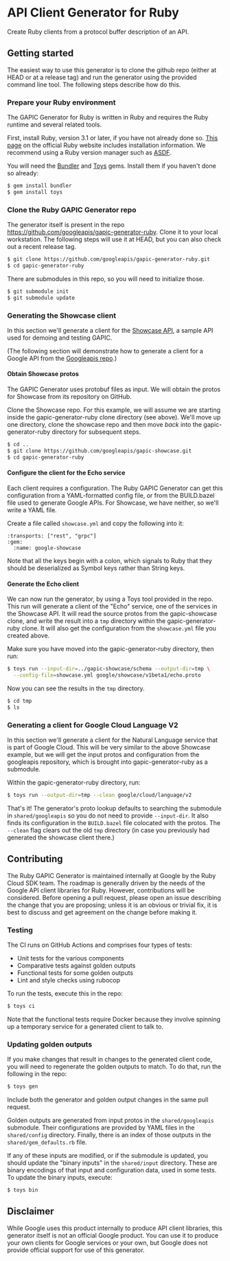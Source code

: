 # API Client Generator for Ruby

Create Ruby clients from a protocol buffer description of an API.

## Getting started

The easiest way to use this generator is to clone the github repo (either at
HEAD or at a release tag) and run the generator using the provided command line
tool. The following steps describe how do this.

### Prepare your Ruby environment

The GAPIC Generator for Ruby is written in Ruby and requires the Ruby runtime
and several related tools.

First, install Ruby, version 3.1 or later, if you have not already done so.
[This page](https://www.ruby-lang.org/en/documentation/installation/) on the
official Ruby website includes installation information. We recommend using a
Ruby version manager such as
[ASDF](https://www.ruby-lang.org/en/documentation/installation/#asdf-vm).

You will need the [Bundler](https://rubygems.org/gems/bundler) and
[Toys](https://rubygems.org/gems/toys) gems. Install them if you haven't done
so already:

```sh
$ gem install bundler
$ gem install toys
```

### Clone the Ruby GAPIC Generator repo

The generator itself is present in the repo
https://github.com/googleapis/gapic-generator-ruby. Clone it to your local
workstation. The following steps will use it at HEAD, but you can also check
out a recent release tag.

```sh
$ git clone https://github.com/googleapis/gapic-generator-ruby.git
$ cd gapic-generator-ruby
```

There are submodules in this repo, so you will need to initialize those.

```sh
$ git submodule init
$ git submodule update
```

### Generating the Showcase client

In this section we'll generate a client for the
[Showcase API](https://github.com/googleapis/gapic-showcase), a sample API used
for demoing and testing GAPIC.

(The following section will demonstrate how to generate a client for a Google
API from the [Googleapis repo](https://github.com/googleapis/googleapis).)

#### Obtain Showcase protos

The GAPIC Generator uses protobuf files as input. We will obtain the protos for
Showcase from its repository on GitHub.

Clone the Showcase repo. For this example, we will assume we are starting
inside the gapic-generator-ruby clone directory (see above). We'll move up one
directory, clone the showcase repo and then move *back* into the
gapic-generator-ruby directory for subsequent steps.

```sh
$ cd ..
$ git clone https://github.com/googleapis/gapic-showcase.git
$ cd gapic-generator-ruby
```

#### Configure the client for the Echo service

Each client requires a configuration. The Ruby GAPIC Generator can get this
configuration from a YAML-formatted config file, or from the BUILD.bazel file
used to generate Google APIs. For Showcase, we have neither, so we'll write a
YAML file.

Create a file called `showcase.yml` and copy the following into it:

```
:transports: ["rest", "grpc"]
:gem:
  :name: google-showcase
```

Note that all the keys begin with a colon, which signals to Ruby that they
should be deserialized as Symbol keys rather than String keys.

#### Generate the Echo client

We can now run the generator, by using a Toys tool provided in the repo. This
run will generate a client of the "Echo" service, one of the services in the
Showcase API. It will read the source protos from the gapic-showcase clone,
and write the result into a `tmp` directory within the gapic-generator-ruby
clone. It will also get the configuration from the `showcase.yml` file you
created above.

Make sure you have moved into the gapic-generator-ruby directory, then run:

```sh
$ toys run --input-dir=../gapic-showcase/schema --output-dir=tmp \
  --config-file=showcase.yml google/showcase/v1beta1/echo.proto
```

Now you can see the results in the `tmp` directory.

```sh
$ cd tmp
$ ls
```

### Generating a client for Google Cloud Language V2

In this section we'll generate a client for the Natural Language service that
is part of Google Cloud. This will be very similar to the above Showcase
example, but we will get the input protos and configuration from the googleapis
repository, which is brought into gapic-generator-ruby as a submodule.

Within the gapic-generator-ruby directory, run:

```sh
$ toys run --output-dir=tmp --clean google/cloud/language/v2
```

That's it! The generator's proto lookup defaults to searching the submodule
in `shared/googleapis` so you do not need to provide `--input-dir`. It also
finds its configuration in the `BUILD.bazel` file colocated with the protos.
The `--clean` flag clears out the old `tmp` directory (in case you previously
had generated the showcase client there.)

## Contributing

The Ruby GAPIC Generator is maintained internally at Google by the Ruby Cloud
SDK team. The roadmap is generally driven by the needs of the Google API client
libraries for Ruby. However, contributions will be considered. Before opening
a pull request, please open an issue describing the change that you are
proposing; unless it is an obvious or trivial fix, it is best to discuss and
get agreement on the change before making it.

### Testing

The CI runs on GitHub Actions and comprises four types of tests:

* Unit tests for the various components
* Comparative tests against golden outputs
* Functional tests for some golden outputs
* Lint and style checks using rubocop

To run the tests, execute this in the repo:

```sh
$ toys ci
```

Note that the functional tests require Docker because they involve spinning up
a temporary service for a generated client to talk to.

### Updating golden outputs

If you make changes that result in changes to the generated client code, you
will need to regenerate the golden outputs to match. To do that, run the
following in the repo:

```sh
$ toys gen
```

Include both the generator and golden output changes in the same pull request.

Golden outputs are generated from input protos in the `shared/googleapis`
submodule. Their configurations are provided by YAML files in the
`shared/config` directory. Finally, there is an index of those outputs in the
`shared/gem_defaults.rb` file.

If any of these inputs are modified, or if the submodule is updated, you should
update the "binary inputs" in the `shared/input` directory. These are binary
encodings of that input and configuration data, used in some tests. To update
the binary inputs, execute:

```sh
$ toys bin
```

## Disclaimer

While Google uses this product internally to produce API client libraries, this
generator itself is not an official Google product. You can use it to produce
your own clients for Google services or your own, but Google does not provide
official support for use of this generator.
